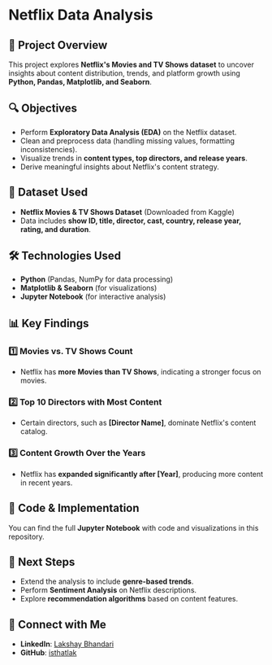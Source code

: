 # Netflix Data Analysis

## 📌 Project Overview
This project explores **Netflix's Movies and TV Shows dataset** to uncover insights about content distribution, trends, and platform growth using **Python, Pandas, Matplotlib, and Seaborn**.

## 🔍 Objectives
- Perform **Exploratory Data Analysis (EDA)** on the Netflix dataset.
- Clean and preprocess data (handling missing values, formatting inconsistencies).
- Visualize trends in **content types, top directors, and release years**.
- Derive meaningful insights about Netflix's content strategy.

## 📂 Dataset Used
- **Netflix Movies & TV Shows Dataset** (Downloaded from Kaggle)
- Data includes **show ID, title, director, cast, country, release year, rating, and duration**.

## 🛠️ Technologies Used
- **Python** (Pandas, NumPy for data processing)
- **Matplotlib & Seaborn** (for visualizations)
- **Jupyter Notebook** (for interactive analysis)

## 📊 Key Findings
### 1️⃣ Movies vs. TV Shows Count
- Netflix has **more Movies than TV Shows**, indicating a stronger focus on movies.

### 2️⃣ Top 10 Directors with Most Content
- Certain directors, such as **[Director Name]**, dominate Netflix's content catalog.

### 3️⃣ Content Growth Over the Years
- Netflix has **expanded significantly after [Year]**, producing more content in recent years.

## 📎 Code & Implementation
You can find the full **Jupyter Notebook** with code and visualizations in this repository.

## 📌 Next Steps
- Extend the analysis to include **genre-based trends**.
- Perform **Sentiment Analysis** on Netflix descriptions.
- Explore **recommendation algorithms** based on content features.

## 🔗 Connect with Me
- **LinkedIn**: [Lakshay Bhandari](https://www.linkedin.com/in/lakshay-bhandari-b1b38a307/)
- **GitHub**: [isthatlak](https://github.com/isthatlak)

